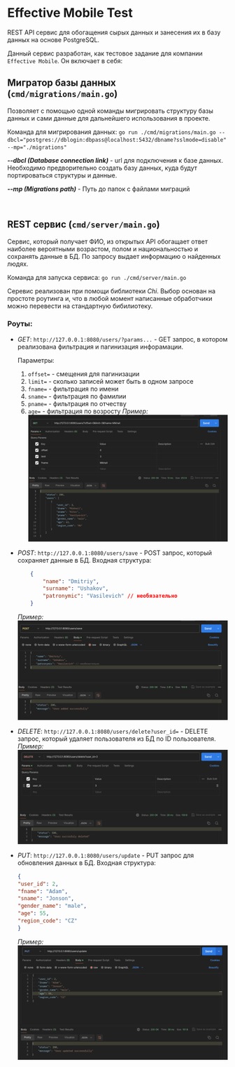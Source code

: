 # Effective Mobile Test

REST API сервис для обогащения сырых данных и занесения их в базу данных на основе PostgreSQL.

Данный сервис разработан, как тестовое задание для компании `Effective Mobile`. Он включает в себя:

## Мигратор базы данных  (`cmd/migrations/main.go`)

Позволяет с помощью одной команды мигрировать структуру базы данных и сами данные для дальнейшего использования в проекте.

Команда для мигрирования данных: `go run ./cmd/migrations/main.go --dbcl="postgres://dblogin:dbpass@localhost:5432/dbname?sslmode=disable" --mp="./migrations"`

***--dbcl (Database connection link)*** - url для подключения к базе данных. Необходимо предворительно создать базу данных, куда будут портироваться структуры и данные.

***--mp (Migrations path)*** - Путь до папок с файлами миграций

<br>

## REST сервис (`cmd/server/main.go`)

Сервис, который получает ФИО, из открытых API обогащает
ответ наиболее вероятными возрастом, полом и национальностью и сохранять данные в БД. По запросу выдает информацию о найденных людях.

Команда для запуска сервиса: `go run ./cmd/server/main.go`

Серевис реализован при помощи библиотеки *Chi*. Выбор основан на простоте роутинга и, что в любой момент написанные обработчики можно перевести на стандартную бибилиотеку.

### Роуты:
- *GET*: `http://127.0.0.1:8080/users/?params...` - GET запрос, в котором реализована фильтрация и пагинизация инфорамации.

    Параметры:
    1) `offset=` - смещения для пагинизации
    2) `limit=` - сколько записей может быть в одном запросе
    3) `fname=` - фильтрация по имени
    4) `sname=` - фильтрация по фамилии
    5) `pname=` - фильтрация по отчеству
    6) `age=` - фильтрация по возросту
    *Пример:*
    ![Alt text](images/get.png)

- *POST*: `http://127.0.0.1:8080/users/save` - POST запрос, который сохраняет данные в БД.
    Входная структура:
    ```json
        {       
            "name": "Dmitriy",
            "surname": "Ushakov",
            "patronymic": "Vasilevich" // необязательно
        }
    ```
    *Пример:*
    ![Alt text](images/post.png)

- *DELETE*: `http://127.0.0.1:8080/users/delete?user_id=` - DELETE запрос, который удаляет пользователя из БД по ID пользователя.
    *Пример:*
    ![Alt text](images/delete.png)

- *PUT*: `http://127.0.0.1:8080/users/update` - PUT запрос для обновления данных в БД.
    Входная структура: 
    ```json
   {
    "user_id": 2,
    "fname": "Adam",
    "sname": "Jonson",
    "gender_name": "male",
    "age": 55,
    "region_code": "CZ"
    }
    ```

    *Пример:*
    ![Alt text](images/put.png)